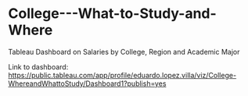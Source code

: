 # College---What-to-Study-and-Where
Tableau Dashboard on Salaries by College, Region and Academic Major

Link to dashboard: https://public.tableau.com/app/profile/eduardo.lopez.villa/viz/College-WhereandWhattoStudy/Dashboard1?publish=yes

